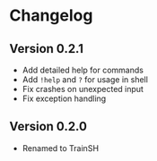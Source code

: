 # Changelog

## Version 0.2.1

- Add detailed help for commands
- Add `!help` and `?` for usage in shell
- Fix crashes on unexpected input
- Fix exception handling

## Version 0.2.0

- Renamed to TrainSH
